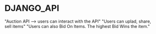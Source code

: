 # DJANGO_API
"Auction API --> users can interact with the API"
"Users can uplad, share, sell items"
"Users can also Bid On Items. The highest Bid Wins the item."

